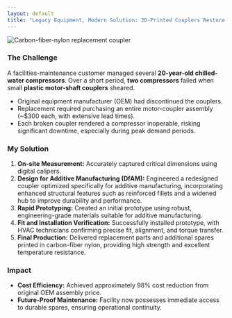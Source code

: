 ```yaml
---
layout: default
title: "Legacy Equipment, Modern Solution: 3D-Printed Couplers Restore Critical Systems"
---
```


![Carbon-fiber-nylon replacement coupler](/assets/img/hvac-coupler.jpg)

### The Challenge
A facilities-maintenance customer managed several **20-year-old chilled-water compressors**. Over a short period, **two compressors** failed when small **plastic motor-shaft couplers** sheared.

- Original equipment manufacturer (OEM) had discontinued the couplers.
- Replacement required purchasing an entire motor-coupler assembly (~$300 each, with extensive lead times).
- Each broken coupler rendered a compressor inoperable, risking significant downtime, especially during peak demand periods.

### My Solution
1. **On-site Measurement:** Accurately captured critical dimensions using digital calipers.
2. **Design for Additive Manufacturing (DfAM):** Engineered a redesigned coupler optimized specifically for additive manufacturing, incorporating enhanced structural features such as reinforced fillets and a widened hub to improve durability and performance.
3. **Rapid Prototyping:** Created an initial prototype using robust, engineering-grade materials suitable for additive manufacturing.
4. **Fit and Installation Verification:** Successfully installed prototype, with HVAC technicians confirming precise fit, alignment, and torque transfer.
5. **Final Production:** Delivered replacement parts and additional spares printed in carbon-fiber nylon, providing high strength and excellent temperature resistance.

### Impact
- **Cost Efficiency:** Achieved approximately 98% cost reduction from original OEM assembly price.
- **Future-Proof Maintenance:** Facility now possesses immediate access to durable spares, ensuring operational continuity.
